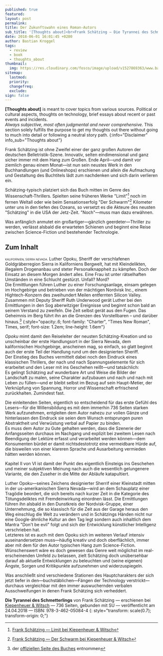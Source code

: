 ```yaml
---
published: true
featured: 
layout: post
permalink:
title: Der Zukunftswahn eines Roman-Autors
sub_title: '[Thoughts about]<br>Frank Schätzing – Die Tyrannei des Schmetterlings'
date: 2018-06-01 16:01:45 +0200
author: Bastian Kroggel
tags:
  - review
  - book
  - thoughts_about
thumbnail:
  img: https://res.cloudinary.com/fosco/image/upload/v1527869363/www.bastiankroggel.com/die_tyrannei_des_schmetterlings.jpg
sitemap:
  lastmod:
  priority:
  changefreq:
  exclude:
sign: false
---
```


**[Thoughts about]** is meant to cover topics from various sources. Political or cultural aspects, thoughts on technology, brief essays about recent or past events and incidents.  
*Always subjective, most often judgmental and never comprehensive.* This section solely fulfills the purpose to get my thoughts out there without going to much into detail or following a neutral story path.
{:info="Disclaimer" info_sub="Thoughts about"}

Frank Schätzing ist ohne Zweifel einer der ganz großen Autoren der deutschen Belletristik-Szene. Innovativ, selten eindimensional und ganz sicher immer mit dem Hang zum Großen.
Ende April—und damit vor ziemlich genau einem Monat—ist nun sein neustes Werk in den Buchhandlungen (und Onlineshops) erschienen und allein die Aufmachung und Gestaltung des Buchtitels lädt zum nachdenken und sich darin verlieren ein.

<!--![Buchcover die Tyrannei des Schmetterlings](http://res.cloudinary.com/fosco/image/upload/v1527869363/die_tyrannei_des_schmetterlings.jpg){:.lock data-title="Buchcover. Frank Schätzing — Die Tyrannei des Schmetterlings" data-subtitle="erhältlich bei [Kiepenheuer & Witsch](https://www.kiwi-verlag.de/buch/die-tyrannei-des-schmetterlings/978-3-462-05084-4/)"}-->

Schätzing-typisch platziert sich das Buch mitten im Genre des Wissenschaft-Thrillers. Spielten seine früheren Werke "Limit"[^1] noch im fernen Weltall oder wie beim Sensationserfolg "Der Schwarm"[^2] Kilometer unter uns in den tiefen des Ozeans, so versetzt es die Akteure des neusten "Schätzing" in die USA der Jetz-Zeit. "Noch"—muss man dazu erwähnen.

Was anfänglich anmutet ein großartiger—gänzlich geerdeter—Thriller zu werden, verlässt alsbald die erwarteten Schienen und beginnt eine Reise zwischen Science-Fiction und bestehender Technologie.

## Zum Inhalt

<span style="font-family: 'Open Sans', 'Source Sans', Helvetica, Arial, sans serif; font-size: .7em; text-transform: uppercase ">Kalifornien, Sierra Nevada.</span> Luther Opoku, Sheriff der verschlafenen Goldgräberregion Sierra in Kaliforniens Bergwelt, hat mit Kleindelikten, illegalem Drogenanbau und steter Personalknappheit zu kämpfen. Doch der Einsatz an diesem Morgen ändert alles. Eine Frau ist unter rätselhaften Umständen in eine Schlucht gestürzt. Unfall? Mord?  
Die Ermittlungen führen Luther zu einer Forschungsanlage, einsam gelegen im Hochgebirge und betrieben von der mächtigen Nordvisk Inc., einem Hightech-Konzern des zweihundert Meilen entfernten Silicon Valley. Zusammen mit Deputy Sheriff Ruth Underwood gerät Luther bei den Ermittlungen in den Sog aberwitziger Ereignisse und beginnt schon bald an seinem Verstand zu zweifeln. Die Zeit selbst gerät aus den Fugen. Das Geheimnis im Berg führt ihn an die Grenzen des Vorstellbaren – und darüber hinaus.[^3]
{:style="opacity:.6; font-family: "Charter", "Times New Roman", Times, serif; font-size: 1.2em; line-height: 1.6em"}

*Opoku* mimt damit den Reiseleiter der neusten Schätzing-Kreation und so unscheinbar der erste Handlungsort in der Sierra Nevada, dem kalifornischen Hochgebirge, anscheinen mag, so einfach, so glatt beginnt auch der erste Teil der Handlung rund um den designierten Sheriff.    
Der Einstieg des Buches vermittelt dabei noch den Eindruck eines klassischen Thrillers, der nach und nach Spannungselemente für sich erarbeitet und den Leser mit ins Geschehen reißt—und tatsächlich:    
Es gelingt Schätzing auf wunderbare Art und Weise die Bilder der Landschaft zu malen, seine Charakter aufzubauen und nach und nach mit Leben zu füllen—und er bleibt selbst im Bezug auf sein Haupt-Metier, der Verknüpfung von Spannung, Horror und Wissenschaft erfrischend zurückhalten. Zumindest fast.

Die einleitenden Seiten, eigentlich so entscheidend für das erste Gefühl des Lesers—für die Willensbildung es mit dem immerhin 736 Seiten starken Werk aufzunehmen, entgleiten dem Autor nahezu zur vollen Gänze und hinterlassen den Eindruck sie seien dem Wunsch entsprungen puren Abstraktheit und Verwüstung verbal auf Papier zu binden.  
Es muss dem Autor zu Gute gehalten werden, dass die Szenerie der Anfangsseiten durchaus im Nachgang und explizit bei zweitem Lesen nach Beendigung der Lektüre erfasst und verarbeitet werden können—dem Konsumenten bürdet er damit nichtsdestotrotz eine vermeidbare Hürde auf, die bisweilen von einer klareren Sprache und Ausarbeitung vermieden hätten werden können.

Kapitel II von VI ist damit der Punkt des eigentlich Einsteigs ins Geschehen und meiner subjektiven Meinung nach auch die wesentlich gelungenere Variante, die den Zuseher in die Mitte der Abläufe katapultiert. 

Luther Opoku—seines Zeichens designierter Sherrif einer Kleinstadt mitten in der us-amerikanischen Sierra Nevada—wird an dem Schauplatz einer Tragödie beordert, die sich bereits nach kurzer Zeit in die Kategorie des Tötungsdeliktes mit Fremdeinwirkung einordnen lässt. Die Ermittlungen führen ihn alsbald in den Dunstkreis der Nordvisk-Gruppe, einer Unternehmung, die so klassisch für die Zeit aus der Garage heraus den Weg einschlug die Welt zu verändern und in Schätzings Händen nicht nur eine Google-ähnliche Kultur an den Tag legt sondern auch inhaltlich dem Mantra "Don't be evil" folgt und sich der Entwicklung künstlicher Intelligenz verschrieben hat.  
Letzteres ist es auch mit dem Opoku sich im weiteren Verlauf intensiv auseinandersetzen muss—häufig kreativ und doch oberflächlich, immer aber mit dem für den Autor typischen Hang zum Science-Fiction.  
Wünschenswert wäre es doch gewesen das Genre weit möglichst im real-erscheinenden Umfeld zu belassen, zielt Schätzing doch unübersehbar darauf ab aktuelle Entwicklungen zu beleuchten und (seine eigenen) Ängste, Sorgen und Kritikpunkte aufzunehmen und widerzuspiegeln.

Was anschließt sind verschiedene Stationen des Hauptcharakters der sich jetzt tiefer in den—buchstäblichen—Fängen der Technology verstrickt—durchaus vergleichbar mit den immer auswuchernden verbalen Ausschweifungen in denen Frank Schätzing sich verheddert. 


**Die Tyrannei des Schmetterlings** von Frank Schätzing — erschienen bei [Kiepenheuer & Witsch](https://www.kiwi-verlag.de/buch/die-tyrannei-des-schmetterlings/978-3-462-05084-4/) — 736 Seiten, gebunden mit SU — veröffentlicht am 24.04.2018 — ISBN: 978-3-462-05084-4
{: style="transform: scale(0.7); transform-origin: 0;"}

[^1]: [Frank Schätzing — Limit bei Kiepenheuer & Witsch](https://www.kiwi-verlag.de/buch/limit/978-3-462-03704-3/)
[^2]: [Frank Schätzing — Der Schwarm bei Kiepenheuer & Witsch](https://www.kiwi-verlag.de/buch/der-schwarm/978-3-462-03374-8/)
[^3]: der [offiziellen Seite des Buches](http://www.frank-schaetzing.com/buch) entnommen